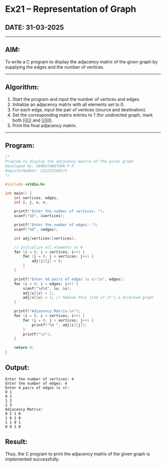 # Ex21 – Representation of Graph

## DATE: 31-03-2025

---

## AIM:
To write a C program to display the adjacency matrix of the given graph by supplying the edges and the number of vertices.

---

## Algorithm:

1. Start the program and input the number of vertices and edges.
2. Initialize an adjacency matrix with all elements set to 0.
3. For each edge, input the pair of vertices (source and destination).
4. Set the corresponding matrix entries to 1 (for undirected graph, mark both [i][j] and [j][i]).
5. Print the final adjacency matrix.

---

## Program:

```c
/*
Program to display the adjacency matrix of the given graph
Developed by: VENKATANATHAN P R
RegisterNumber: 212223240173
*/

#include <stdio.h>

int main() {
    int vertices, edges;
    int i, j, u, v;

    printf("Enter the number of vertices: ");
    scanf("%d", &vertices);

    printf("Enter the number of edges: ");
    scanf("%d", &edges);

    int adj[vertices][vertices];

    // Initialize all elements to 0
    for (i = 0; i < vertices; i++) {
        for (j = 0; j < vertices; j++) {
            adj[i][j] = 0;
        }
    }

    printf("Enter %d pairs of edges (u v):\n", edges);
    for (i = 0; i < edges; i++) {
        scanf("%d%d", &u, &v);
        adj[u][v] = 1;
        adj[v][u] = 1; // Remove this line if it's a directed graph
    }

    printf("Adjacency Matrix:\n");
    for (i = 0; i < vertices; i++) {
        for (j = 0; j < vertices; j++) {
            printf("%d ", adj[i][j]);
        }
        printf("\n");
    }

    return 0;
}
```
## Output:
```
Enter the number of vertices: 4
Enter the number of edges: 4
Enter 4 pairs of edges (u v):
0 1
0 2
1 2
2 3
Adjacency Matrix:
0 1 1 0
1 0 1 0
1 1 0 1
0 0 1 0
```
## Result:
Thus, the C program to print the adjacency matrix of the given graph is implemented successfully.
